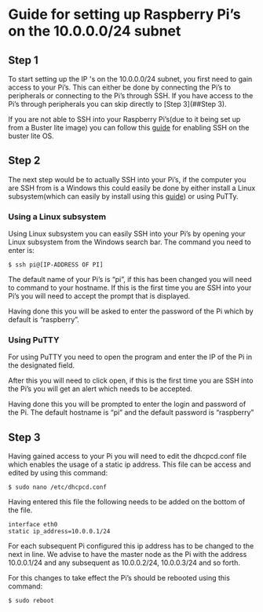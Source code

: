 # Guide for setting up Raspberry Pi’s on the 10.0.0.0/24 subnet

## Step 1

To start setting up the IP 's on the 10.0.0.0/24 subnet, you first need to gain access to your Pi’s. This can either be done by connecting the Pi’s to peripherals or connecting to the Pi’s  through SSH. If you have access to the Pi’s through peripherals you can skip directly to [Step 3](##Step 3). 

If you are not able  to SSH into your Raspberry Pi’s(due to it being set up from a Buster lite image) you can follow this [guide](https://www.hackster.io/najad/enable-ssh-on-raspberry-pi-without-monitor-keyboard-210dc4) for enabling SSH on the buster lite OS. 



## Step 2

The next step would be to actually SSH into your Pi’s, if the computer you are SSH from is a Windows this could easily be done by either install a Linux subsystem(which can easily by install using this [guide](https://docs.microsoft.com/en-us/windows/wsl/install-win10)) or using PuTTy.


### Using a Linux subsystem

Using Linux subsystem you can easily SSH into your Pi’s by opening your Linux subsystem from the Windows search bar. The command you need to enter is:

```
$ ssh pi@[IP-ADDRESS OF PI]
```

The default name of your Pi’s is “pi”, if this has been changed you will need to command to your hostname. If this is the first time you are SSH into your Pi’s you will need to accept the prompt that is displayed.




Having done this you will be asked to enter the password of the Pi which by default is “raspberry”.

### Using PuTTY
 
For using PuTTY you need to open the program and enter the IP of the Pi in the designated field.



After this you will need to click open, if this is the first time you are SSH into the Pi’s you will get an alert which needs to be accepted. 

 

Having done this you will be prompted to enter the login and password of the Pi. The default hostname is “pi” and the default password is “raspberry”

## Step 3

Having gained access to your Pi you will need to edit the dhcpcd.conf file which enables the usage of a static ip address. This file can be access and edited by using this command:

```
$ sudo nano /etc/dhcpcd.conf
```
Having entered this file the following needs to be added on the bottom of the file.

```
interface eth0
static ip_address=10.0.0.1/24
```

For each subsequent Pi configured this ip address has to be changed to the next in line. We advise to have the master node as the Pi with the address 10.0.0.1/24 and any subsequent as 10.0.0.2/24, 10.0.0.3/24 and so forth.

For this changes to take effect the Pi’s should be rebooted using this command:

```
$ sudo reboot
```

